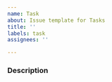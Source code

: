 ```yaml
---
name: Task
about: Issue template for Tasks
title: ''
labels: task
assignees: ''

---
```


### Description
